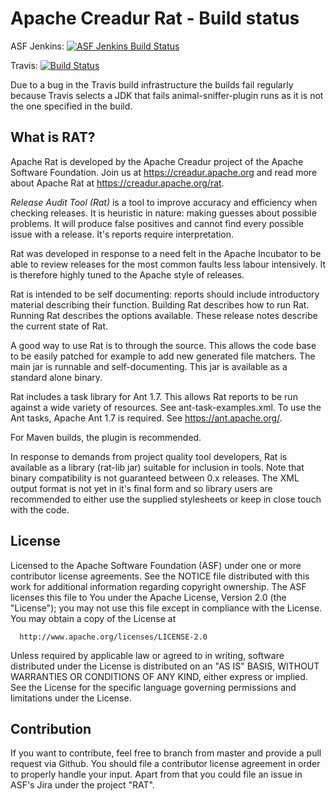 # Apache Creadur Rat - Build status

ASF Jenkins: [![ASF Jenkins Build Status](https://ci-builds.apache.org/buildStatus/icon?job=Creadur%2FCreadur-Rat)](https://ci-builds.apache.org/job/Creadur/job/Creadur-Rat/)

Travis: [![Build Status](https://travis-ci.org/apache/creadur-rat.svg?branch=master)](https://travis-ci.org/apache/creadur-rat)

Due to a bug in the Travis build infrastructure the builds fail regularly because Travis selects a JDK that fails animal-sniffer-plugin runs as it is not the one specified in the build.

## What is RAT?

Apache Rat is developed by the Apache Creadur project of the Apache Software
Foundation. Join us at https://creadur.apache.org and read more about Apache Rat
at https://creadur.apache.org/rat.

*Release Audit Tool (Rat)* is a tool to improve accuracy and efficiency when checking
releases. It is heuristic in nature: making guesses about possible problems. It
will produce false positives and cannot find every possible issue with a release.
It's reports require interpretation.

Rat was developed in response to a need felt in the Apache Incubator to be able to
review releases for the most common faults less labour intensively. It is therefore
highly tuned to the Apache style of releases.

Rat is intended to be self documenting: reports should include introductory material
describing their function. Building Rat describes how to run Rat. Running Rat
describes the options available. These release notes describe the current state of
Rat.

A good way to use Rat is to through the source. This allows the code base to be
easily patched for example to add new generated file matchers. The main jar is
runnable and self-documenting. This jar is available as a standard alone binary.

Rat includes a task library for Ant 1.7. This allows Rat reports to be run against
a wide variety of resources. See ant-task-examples.xml. To use the Ant tasks,
Apache Ant 1.7 is required. See https://ant.apache.org/.

For Maven builds, the plugin is recommended.

In response to demands from project quality tool developers, Rat is available as a
library (rat-lib jar) suitable for inclusion in tools. Note that binary compatibility
is not guaranteed between 0.x releases. The XML output format is not yet in it's
final form and so library users are recommended to either use the supplied
stylesheets or keep in close touch with the code.

## License

  Licensed to the Apache Software Foundation (ASF) under one or more
  contributor license agreements.  See the NOTICE file distributed with
  this work for additional information regarding copyright ownership.
  The ASF licenses this file to You under the Apache License, Version 2.0
  (the "License"); you may not use this file except in compliance with
  the License.  You may obtain a copy of the License at

      http://www.apache.org/licenses/LICENSE-2.0

  Unless required by applicable law or agreed to in writing, software
  distributed under the License is distributed on an "AS IS" BASIS,
  WITHOUT WARRANTIES OR CONDITIONS OF ANY KIND, either express or implied.
  See the License for the specific language governing permissions and
  limitations under the License.

## Contribution

If you want to contribute, feel free to branch from master and provide a pull request via Github.
You should file a contributor license agreement in order to properly handle your input.
Apart from that you could file an issue in ASF's Jira under the project "RAT".
